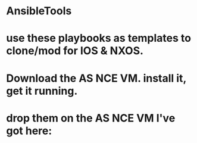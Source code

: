# AnsibleTools
# use these playbooks as templates to clone/mod for IOS & NXOS.
# Download the AS NCE VM. install it, get it running.
# drop them on the AS NCE VM I've got here:
# 
